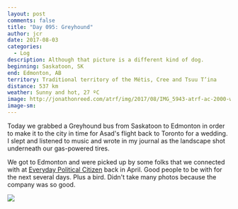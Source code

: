 ```yaml
---
layout: post
comments: false
title: "Day 095: Greyhound"
author: jcr
date: 2017-08-03
categories:
  - Log
description: Although that picture is a different kind of dog.
beginning: Saskatoon, SK
end: Edmonton, AB
territory: Traditional territory of the Métis, Cree and Tsuu T’ina
distance: 537 km
weather: Sunny and hot, 27 ºC
image: http://jonathonreed.com/atrf/img/2017/08/IMG_5943-atrf-ac-2000-web.jpg
image-sm:
---
```


Today we grabbed a Greyhound bus from Saskatoon to Edmonton in order to make it to the city in time for Asad's flight back to Toronto for a wedding. I slept and listened to music and wrote in my journal as the landscape shot underneath our gas-powered tires.

We got to Edmonton and were picked up by some folks that we connected with at <a href="http://www.samaracanada.com/everyday-political-citizen/">Everyday Political Citizen</a> back in April. Good people to be with for the next several days. Plus a bird. Didn't take many photos because the company was so good.

<img src="http://jonathonreed.com/atrf/img/2017/08/IMG_5931-atrf-ac-2000-web.jpg">